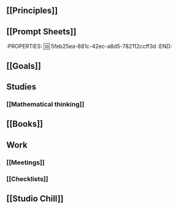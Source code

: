 ## [[Principles]]
## [[Prompt Sheets]]
:PROPERTIES:
:id: 5feb25ea-881c-42ec-a8d5-782112ccff3d
:END:
## [[Goals]]
## Studies
### [[Mathematical thinking]]
## [[Books]]
## Work
### [[Meetings]]
### [[Checklists]]
## [[Studio Chill]]